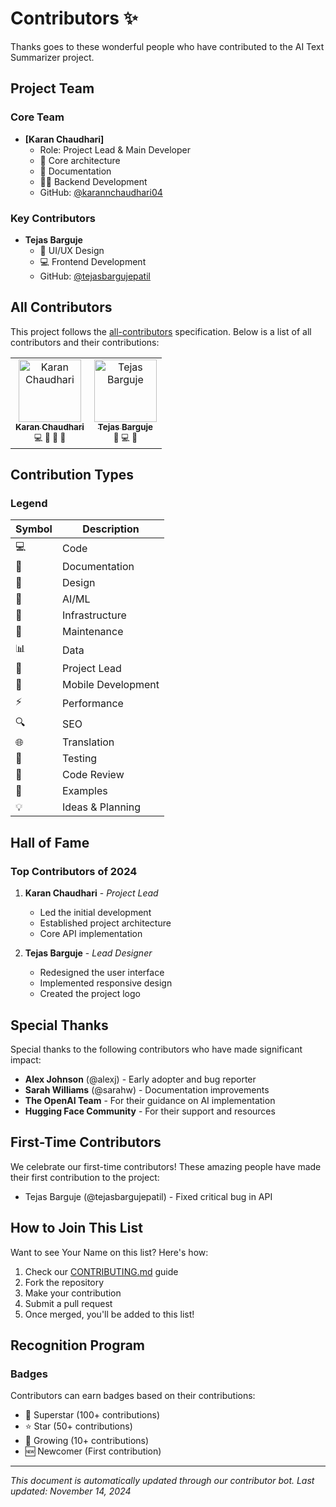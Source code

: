 # Contributors ✨

Thanks goes to these wonderful people who have contributed to the AI Text Summarizer project. 

## Project Team

### Core Team

* **[Karan Chaudhari]**
  * Role: Project Lead & Main Developer
  * 🔨 Core architecture
  * 📝 Documentation
  * 👨‍💻 Backend Development
  * GitHub: [@karannchaudhari04](https://github.com/karannchaudhari04)

### Key Contributors

<!-- Use this section to highlight significant contributors -->
* **Tejas Barguje**
  * 🎨 UI/UX Design
  * 💻 Frontend Development
  * GitHub: [@tejasbargujepatil](https://github.com/tejasbargujepatil)


## All Contributors

This project follows the [all-contributors](https://allcontributors.org) specification. Below is a list of all contributors and their contributions:

<!-- ALL-CONTRIBUTORS-LIST:START -->
<table>
  <tr>
    <td align="center">
      <a href="https://github.com/karannchaudhari04">
        <img src="https://github.com/karannchaudhari04.png" width="100px;" alt="Karan Chaudhari"/><br />
        <sub><b>Karan Chaudhari</b></sub>
      </a><br />
      <sub>
        💻 📝 🚧 👑
      </sub>
    </td>
    <td align="center">
      <a href="https://github.com/tejasbargujepatil">
        <img src="https://github.com/tejasbargujepatil.png" width="100px;" alt="Tejas Barguje"/><br />
        <sub><b>Tejas Barguje</b></sub>
      </a><br />
      <sub>
        🎨 💻 📱
      </sub>
    </td>
  </tr>
</table>
<!-- ALL-CONTRIBUTORS-LIST:END -->

## Contribution Types

### Legend

| Symbol | Description |
|--------|-------------|
| 💻 | Code |
| 📝 | Documentation |
| 🎨 | Design |
| 🤖 | AI/ML |
| 🔧 | Infrastructure |
| 🚧 | Maintenance |
| 📊 | Data |
| 👑 | Project Lead |
| 📱 | Mobile Development |
| ⚡ | Performance |
| 🔍 | SEO |
| 🌐 | Translation |
| 🧪 | Testing |
| 👀 | Code Review |
| 🎯 | Examples |
| 💡 | Ideas & Planning |

## Hall of Fame

### Top Contributors of 2024

1. **Karan Chaudhari** - *Project Lead*
   * Led the initial development
   * Established project architecture
   * Core API implementation

2. **Tejas Barguje** - *Lead Designer*
   * Redesigned the user interface
   * Implemented responsive design
   * Created the project logo


## Special Thanks

Special thanks to the following contributors who have made significant impact:

* **Alex Johnson** (@alexj) - Early adopter and bug reporter
* **Sarah Williams** (@sarahw) - Documentation improvements
* **The OpenAI Team** - For their guidance on AI implementation
* **Hugging Face Community** - For their support and resources

## First-Time Contributors

We celebrate our first-time contributors! These amazing people have made their first contribution to the project:

* Tejas Barguje (@tejasbargujepatil) - Fixed critical bug in API

## How to Join This List

Want to see Your Name on this list? Here's how:

1. Check our [CONTRIBUTING.md](CONTRIBUTING.md) guide
2. Fork the repository
3. Make your contribution
4. Submit a pull request
5. Once merged, you'll be added to this list!

## Recognition Program

### Badges
Contributors can earn badges based on their contributions:

* 🌟 Superstar (100+ contributions)
* ⭐ Star (50+ contributions)
* 🌱 Growing (10+ contributions)
* 🆕 Newcomer (First contribution)

---

*This document is automatically updated through our contributor bot. Last updated: November 14, 2024*

